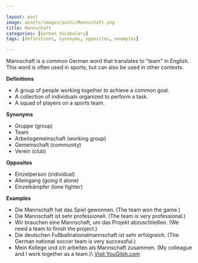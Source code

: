 ```yaml
---

layout: post
image: assets/images/posts/Mannschaft.png
title: Mannschaft
categories: [German Vocabulary]
tags: [definitions, synonyms, opposites, examples]

---
```


Mannschaft is a common German word that translates to "team" in English. This word is often used in sports, but can also be used in other contexts. 

**Definitions**

- A group of people working together to achieve a common goal.
- A collection of individuals organized to perform a task.
- A squad of players on a sports team.

**Synonyms**

- Gruppe (group)
- Team
- Arbeitsgemeinschaft (working group)
- Gemeinschaft (community)
- Verein (club)

**Opposites**

- Einzelperson (individual)
- Alleingang (going it alone)
- Einzelkämpfer (lone fighter)

**Examples**

- Die Mannschaft hat das Spiel gewonnen. (The team won the game.)
- Die Mannschaft ist sehr professionell. (The team is very professional.)
- Wir brauchen eine Mannschaft, um das Projekt abzuschließen. (We need a team to finish the project.)
- Die deutschen Fußballnationalmannschaft ist sehr erfolgreich. (The German national soccer team is very successful.)
- Mein Kollege und ich arbeiten als Mannschaft zusammen. (My colleague and I work together as a team.)\ <a id="yg-widget-0" class="youglish-widget" data-query="Mannschaft" data-lang="german" data-components="8412" data-auto-start="0" data-bkg-color="theme_light" data-title="How%20to%20pronounce%20Mannschaft%20in%20German"  rel="nofollow" href="https://youglish.com">Visit YouGlish.com</a><script async src="https://youglish.com/public/emb/widget.js" charset="utf-8"></script>